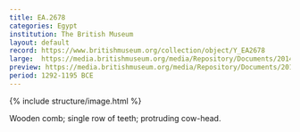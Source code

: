 ```yaml
---
title: EA.2678
categories: Egypt
institution: The British Museum
layout: default
record: https://www.britishmuseum.org/collection/object/Y_EA2678
large:  https://media.britishmuseum.org/media/Repository/Documents/2014_11/4_19/d311cc73_c41d_4e42_986d_a3d9013cbd57/mid_01188548_001.jpg
preview: https://media.britishmuseum.org/media/Repository/Documents/2014_11/4_19/d311cc73_c41d_4e42_986d_a3d9013cbd57/small_01188548_001.jpg
period: 1292-1195 BCE
---
```

{% include structure/image.html %}

Wooden comb; single row of teeth; protruding cow-head.
